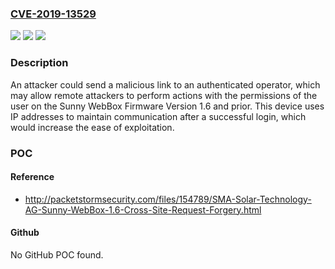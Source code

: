 ### [CVE-2019-13529](https://cve.mitre.org/cgi-bin/cvename.cgi?name=CVE-2019-13529)
![](https://img.shields.io/static/v1?label=Product&message=Sunny%20WebBox&color=blue)
![](https://img.shields.io/static/v1?label=Version&message=n%2Fa&color=blue)
![](https://img.shields.io/static/v1?label=Vulnerability&message=CROSS-SITE%20REQUEST%20FORGERY%20(CSRF)%20CWE-352&color=brighgreen)

### Description

An attacker could send a malicious link to an authenticated operator, which may allow remote attackers to perform actions with the permissions of the user on the Sunny WebBox Firmware Version 1.6 and prior. This device uses IP addresses to maintain communication after a successful login, which would increase the ease of exploitation.

### POC

#### Reference
- http://packetstormsecurity.com/files/154789/SMA-Solar-Technology-AG-Sunny-WebBox-1.6-Cross-Site-Request-Forgery.html

#### Github
No GitHub POC found.

